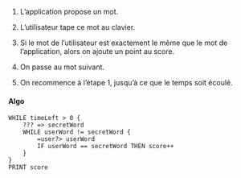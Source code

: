 1. L’application propose un mot.


2. L’utilisateur tape ce mot au clavier.


3. Si le mot de l’utilisateur est exactement le même que le mot de l’application, alors on ajoute un point au score.


4. On passe au mot suivant.


5. On recommence à l’étape 1, jusqu’à ce que le temps soit écoulé.


#### Algo
```###### timeLeft = 60
WHILE timeLeft > 0 {
    ??? => secretWord
    WHILE userWord != secretWord {
        =user?> userWord
        IF userWord == secretWord THEN score++
    }
}
PRINT score
```
